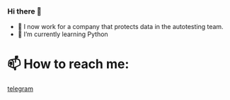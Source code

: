 ### Hi there 👋

- 🔭 I now work for a company that protects data in the autotesting team.
- 🌱 I’m currently learning Python
# 📫 How to reach me: 

[telegram](https://t.me/proalmaz)

<!--
**proalmaz/proalmaz** is a ✨ _special_ ✨ repository because its `README.md` (this file) appears on your GitHub profile.

Here are some ideas to get you started:


- 👯 I’m looking to collaborate on ...
- 🤔 I’m looking for help with ...
- 💬 Ask me about ...
- 😄 Pronouns: ...
- ⚡ Fun fact: ...
-->

